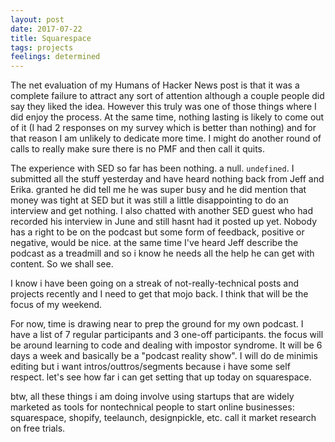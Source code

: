 ```yaml
---
layout: post
date: 2017-07-22
title: Squarespace
tags: projects
feelings: determined
---
```


The net evaluation of my Humans of Hacker News post is that it was a complete failure to attract any sort of attention although a couple people did say they liked the idea. However this truly was one of those things where I did enjoy the process. At the same time, nothing lasting is likely to come out of it (I had 2 responses on my survey which is better than nothing) and for that reason I am unlikely to dedicate more time. I might do another round of calls to really make sure there is no PMF and then call it quits.

The experience with SED so far has been nothing. a null. `undefined`. I submitted all the stuff yesterday and have heard nothing back from Jeff and Erika. granted he did tell me he was super busy and he did mention that money was tight at SED but it was still a little disappointing to do an interview and get nothing. I also chatted with another SED guest who had recorded his interview in June and still hasnt had it posted up yet. Nobody has a right to be on the podcast but some form of feedback, positive or negative, would be nice. at the same time I've heard Jeff describe the podcast as a treadmill and so i know he needs all the help he can get with content. So we shall see.

I know i have been going on a streak of not-really-technical posts and projects recently and I need to get that mojo back. I think that will be the focus of my weekend.

For now, time is drawing near to prep the ground for my own podcast. I have a list of 7 regular participants and 3 one-off participants. the focus will be around learning to code and dealing with impostor syndrome. It will be 6 days a week and basically be a "podcast reality show". I will do de minimis editing but i want intros/outtros/segments because i have some self respect. let's see how far i can get setting that up today on squarespace.

btw, all these things i am doing involve using startups that are widely marketed as tools for nontechnical people to start online businesses: squarespace, shopify, teelaunch, designpickle, etc. call it market research on free trials.
